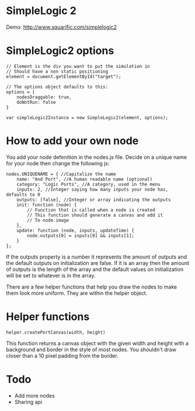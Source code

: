 SimpleLogic 2
=============

Demo: http://www.squarific.com/simplelogic2

SimpleLogic2 options
========================

	// Element is the div you want to put the simulation in
	// Should have a non static positioning
	element = document.getElementById("target");

	// The options object defaults to this:
    options = {
    	nodesDraggable: true,
    	doNotRun: false
    }

    var simpleLogic2Instance = new SimpleLogic2(element, options);


How to add your own node
========================

You add your node defenition in the nodes.js file. Decide on a unique name for your node then change the following js:

    nodes.UNIQUENAME = { //Capitalize the name
        name: "And Port", //A human readable name (optional)
        category: "Logic Ports", //A category, used in the menu
        inputs: 2, //Integer saying how many inputs your node has, defaults to 0
        outputs: [false], //Integer or array indicating the outputs
        init: function (node) {
            // Function that is called when a node is created
            // This function should generate a canvas and add it
            // To node.image
        },
        update: function (node, inputs, updateTime) {
            node.outputs[0] = inputs[0] && inputs[1];
        }
    };

If the outputs property is a number it represents the amount of outputs and the default outputs on initialization are false. If it is an array then the amount of outputs is the length of the array and the default values on initialization will be set to whatever is in the array.

There are a few helper functions that help you draw the nodes to make them look more uniform. They are within the helper object.

Helper functions
================

    helper.createPortCanvas(width, height)

This function returns a canvas object with the given width and height with a background and border in the style of most nodes. You shouldn't draw closer than a 10 pixel padding from the border.

Todo
====

* Add more nodes
* Sharing api
